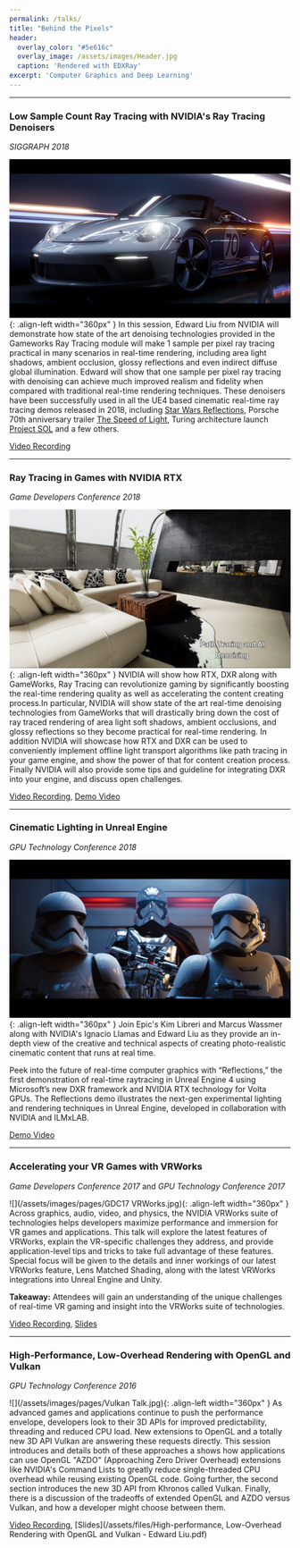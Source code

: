 ```yaml
---
permalink: /talks/
title: "Behind the Pixels"
header:
  overlay_color: "#5e616c"
  overlay_image: /assets/images/Header.jpg
  caption: 'Rendered with EDXRay'
excerpt: 'Computer Graphics and Deep Learning'
---
```


---

### Low Sample Count Ray Tracing with NVIDIA's Ray Tracing Denoisers
_SIGGRAPH 2018_

![](/assets/images/pages/SpeedofLight.jpg){: .align-left width="360px" }
In this session, Edward Liu from NVIDIA will demonstrate how state of the art denoising technologies provided in the Gameworks Ray Tracing module will make 1 sample per pixel ray tracing practical in many scenarios in real-time rendering, including area light shadows, ambient occlusion, glossy reflections and even indirect diffuse global illumination. Edward will show that one sample per pixel ray tracing with denoising can achieve much improved realism and fidelity when compared with traditional real-time rendering techniques. These denoisers have been successfully used in all the UE4 based cinematic real-time ray tracing demos released in 2018, including [Star Wars Reflections](https://www.youtube.com/watch?v=J3ue35ago3Y), Porsche 70th anniversary trailer [The Speed of Light](https://www.youtube.com/watch?v=Z85aPqqJzs0), Turing architecture launch [Project SOL](https://www.youtube.com/watch?v=KJRZTkttgLw&t=29s) and a few others.

[Video Recording](http://on-demand.gputechconf.com/siggraph/2018/video/sig1813-5-edward-liu-low-sample-count-ray-tracing-denoisers.html)

---

### Ray Tracing in Games with NVIDIA RTX
_Game Developers Conference 2018_

![](/assets/images/pages/RTX.jpg){: .align-left width="360px" }
NVIDIA will show how RTX, DXR along with GameWorks, Ray Tracing can revolutionize gaming by significantly boosting the real-time rendering quality as well as accelerating the content creating process.In particular, NVIDIA will show state of the art real-time denoising technologies from GameWorks that will drastically bring down the cost of ray traced rendering of area light soft shadows, ambient occlusions, and glossy reflections so they become practical for real-time rendering. In addition NVIDIA will showcase how RTX and DXR can be used to conveniently implement offline light transport algorithms like path tracing in your game engine, and show the power of that for content creation process. Finally NVIDIA will also provide some tips and guideline for integrating DXR into your engine, and discuss open challenges.

[Video Recording](https://www.gdcvault.com/play/1024813/), [Demo Video](https://www.youtube.com/watch?v=tjf-1BxpR9c)

---

### Cinematic Lighting in Unreal Engine
_GPU Technology Conference 2018_

![](/assets/images/pages/Reflections.jpg){: .align-left width="360px" }
Join Epic's Kim Libreri and Marcus Wassmer along with NVIDIA's Ignacio Llamas and Edward Liu as they provide an in-depth view of the creative and technical aspects of creating photo-realistic cinematic content that runs at real time.

Peek into the future of real-time computer graphics with “Reflections,” the first demonstration of real-time raytracing in Unreal Engine 4 using Microsoft’s new DXR framework and NVIDIA RTX technology for Volta GPUs. The Reflections demo illustrates the next-gen experimental lighting and rendering techniques in Unreal Engine, developed in collaboration with NVIDIA and ILMxLAB. 

[Demo Video](https://www.youtube.com/watch?v=J3ue35ago3Y)

---

### Accelerating your VR Games with VRWorks
_Game Developers Conference 2017_ and _GPU Technology Conference 2017_

![](/assets/images/pages/GDC17 VRWorks.jpg){: .align-left width="360px" }
Across graphics, audio, video, and physics, the NVIDIA VRWorks suite of technologies helps developers maximize performance and immersion for VR games and applications. This talk will explore the latest features of VRWorks, explain the VR-specific challenges they address, and provide application-level tips and tricks to take full advantage of these features. Special focus will be given to the details and inner workings of our latest VRWorks feature, Lens Matched Shading, along with the latest VRWorks integrations into Unreal Engine and Unity.

**Takeaway:** Attendees will gain an understanding of the unique challenges of real-time VR gaming and insight into the VRWorks suite of technologies.

[Video Recording](http://www.gdcvault.com/play/1024356/), [Slides](/assets/files/VRWorks_GDC17.pdf)

---

### High-Performance, Low-Overhead Rendering with OpenGL and Vulkan
_GPU Technology Conference 2016_


![](/assets/images/pages/Vulkan Talk.jpg){: .align-left width="360px" }
As advanced games and applications continue to push the performance envelope, developers look to their 3D APIs for improved predictability, threading and reduced CPU load. New extensions to OpenGL and a totally new 3D API Vulkan are answering these requests directly. This session introduces and details both of these approaches a shows how applications can use OpenGL "AZDO" (Approaching Zero Driver Overhead) extensions like NVIDIA's Command Lists to greatly reduce single-threaded CPU overhead while reusing existing OpenGL code. Going further, the second section introduces the new 3D API from Khronos called Vulkan. Finally, there is a discussion of the tradeoffs of extended OpenGL and AZDO versus Vulkan, and how a developer might choose between them.

[Video Recording](http://on-demand.gputechconf.com/gtc/2016/video/S6817.html), [Slides](/assets/files/High-performance, Low-Overhead Rendering with OpenGL and Vulkan - Edward Liu.pdf)